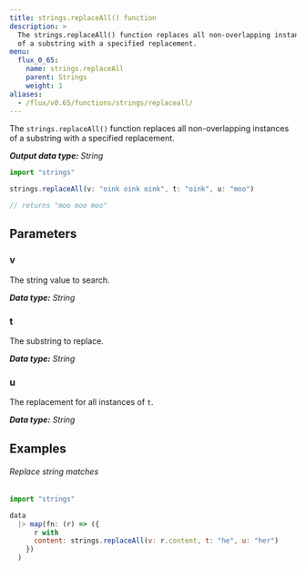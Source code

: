```yaml
---
title: strings.replaceAll() function
description: >
  The strings.replaceAll() function replaces all non-overlapping instances
  of a substring with a specified replacement.
menu:
  flux_0_65:
    name: strings.replaceAll
    parent: Strings
    weight: 1
aliases:
  - /flux/v0.65/functions/strings/replaceall/
---
```


The `strings.replaceAll()` function replaces all non-overlapping instances of a
substring with a specified replacement.

_**Output data type:** String_

```js
import "strings"

strings.replaceAll(v: "oink oink oink", t: "oink", u: "moo")

// returns "moo moo moo"
```

## Parameters

### v
The string value to search.

_**Data type:** String_

### t
The substring to replace.

_**Data type:** String_

### u
The replacement for all instances of `t`.

_**Data type:** String_

## Examples

###### Replace string matches
```js
import "strings"

data
  |> map(fn: (r) => ({
      r with
      content: strings.replaceAll(v: r.content, t: "he", u: "her")
    })
  )
```
